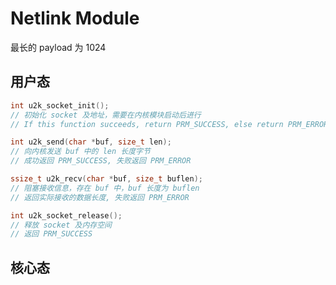 # Netlink Module

最长的 payload 为 1024



## 用户态

```c
int u2k_socket_init();
// 初始化 socket 及地址，需要在内核模块启动后进行
// If this function succeeds, return PRM_SUCCESS, else return PRM_ERROR

int u2k_send(char *buf, size_t len);
// 向内核发送 buf 中的 len 长度字节
// 成功返回 PRM_SUCCESS, 失败返回 PRM_ERROR

ssize_t u2k_recv(char *buf, size_t buflen);
// 阻塞接收信息，存在 buf 中，buf 长度为 buflen
// 返回实际接收的数据长度, 失败返回 PRM_ERROR

int u2k_socket_release();
// 释放 socket 及内存空间
// 返回 PRM_SUCCESS
```



## 核心态





